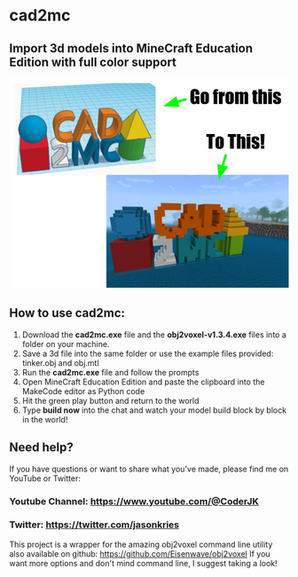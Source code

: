 # cad2mc
## Import 3d models into MineCraft Education Edition with full color support
![CAD 2 MC Example Image](https://github.com/jkries/cad2mc/blob/main/CAD2MC_Graphic1.jpg)

## How to use cad2mc:

1. Download the **cad2mc.exe** file and the **obj2voxel-v1.3.4.exe** files into a folder on your machine.
2. Save a 3d file into the same folder or use the example files provided: tinker.obj and obj.mtl
3. Run the **cad2mc.exe** file and follow the prompts
4. Open MineCraft Education Edition and paste the clipboard into the MakeCode editor as Python code
5. Hit the green play button and return to the world
6. Type **build now** into the chat and watch your model build block by block in the world!

## Need help?
If you have questions or want to share what you've made, please find me on YouTube or Twitter:
### Youtube Channel: https://www.youtube.com/@CoderJK
### Twitter: https://twitter.com/jasonkries

This project is a wrapper for the amazing obj2voxel command line utility also available on github: https://github.com/Eisenwave/obj2voxel
If you want more options and don't mind command line, I suggest taking a look!
